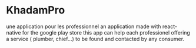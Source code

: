 # KhadamPro
une application pour les professionnel
an application made with react-native for the google play store 
this app can help each professionel offering a service ( plumber, chief...) to be found and contacted by any consumer.

